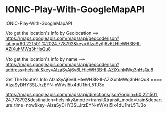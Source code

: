 # IONIC-Play-With-GoogleMapAPI
IONIC-Play-With-GoogleMapAPI

  //to get the location's info by Geolocation ==> https://maps.googleapis.com/maps/api/geocode/json?latlng=60.221501,%2024.778792&key=AIzaSyAj6v6LHIeWH3B-Il-AZiXuhMWq3hHsQu8

  //to get the location's info by name ==> https://maps.googleapis.com/maps/api/geocode/json?address=helsinki&key=AIzaSyAj6v6LHIeWH3B-Il-AZiXuhMWq3hHsQu8

Get The Route's Info AIzaSyAj6v6LHIeWH3B-Il-AZiXuhMWq3hHsQu8    ====     AIzaSyDHY3SLJrzEYN-nWVsI5ix4dU1hrL5TJ3o

https://maps.googleapis.com/maps/api/directions/json?origin=60.221501, 24.778792&destination=helsinky&mode=transit&transit_mode=train&departure_time=now&key=AIzaSyDHY3SLJrzEYN-nWVsI5ix4dU1hrL5TJ3o
